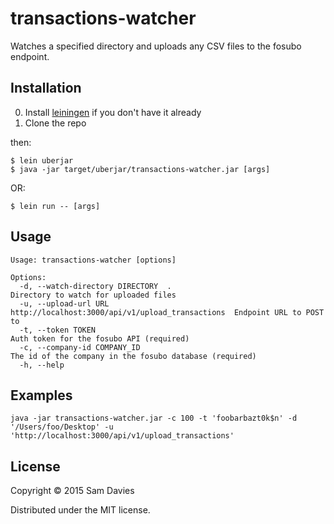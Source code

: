 # transactions-watcher

Watches a specified directory and uploads any CSV files to the fosubo endpoint.

## Installation

0. Install [leiningen](http://leiningen.org) if you don't have it already
1. Clone the repo

then:

```
$ lein uberjar
$ java -jar target/uberjar/transactions-watcher.jar [args]
```

OR:

```
$ lein run -- [args]
```

## Usage

```
Usage: transactions-watcher [options]

Options:
  -d, --watch-directory DIRECTORY  .                                                 Directory to watch for uploaded files
  -u, --upload-url URL             http://localhost:3000/api/v1/upload_transactions  Endpoint URL to POST to
  -t, --token TOKEN                                                                  Auth token for the fosubo API (required)
  -c, --company-id COMPANY_ID                                                        The id of the company in the fosubo database (required)
  -h, --help
```

## Examples

```
java -jar transactions-watcher.jar -c 100 -t 'foobarbazt0k$n' -d '/Users/foo/Desktop' -u 'http://localhost:3000/api/v1/upload_transactions'
```
## License

Copyright © 2015 Sam Davies

Distributed under the MIT license.
